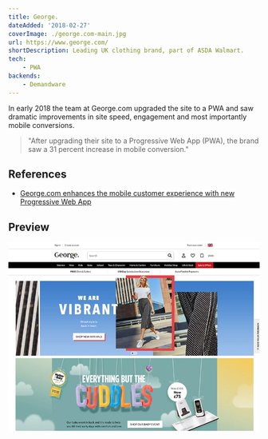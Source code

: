 ```yaml
---
title: George.
dateAdded: '2018-02-27'
coverImage: ./george.com-main.jpg
url: https://www.george.com/
shortDescription: Leading UK clothing brand, part of ASDA Walmart.
tech:
    - PWA
backends:
    - Demandware
---
```


In early 2018 the team at George.com upgraded the site to a PWA and saw dramatic improvements in site speed, engagement and most importantly mobile conversions.

> "After upgrading their site to a Progressive Web App (PWA), the brand saw a 31 percent increase in mobile conversion."

## References

* [George.com enhances the mobile customer experience with new Progressive Web App](https://developers.google.com/web/showcase/2018/asda-george)

## Preview

![George Homepage Image](./george.com-main.jpg)
